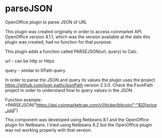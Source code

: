 # parseJSON
OpenOffice plugin to parse JSON of URL

This plugin was created originally in order to access coinmarket API.
OpenOffice version 4.1.1, which was the version available at the date this plugin was created, had no function for that purpose.

This plugin adds a function called PARSEJSON(url, query) to Calc.

url - can be http or https 
  
query - similar to XPath query

In order to parse the JSON and query its values the plugin uses the project https://github.com/json-path/JsonPath version 2.3.0.
Check the FsonPath project in order to understand how to query values in the JSON.

Function example:
=PARSEJSON("https://api.coinmarketcap.com/v1/ticker/bitcoin/";"$[0]price_usd")

This component was developed using Netbeans 8.1 and the OpenOffice plugin for Netbeans.
I tried using Netbeans 8.2 but the OpenOffice plugin was not working properly with that version.
